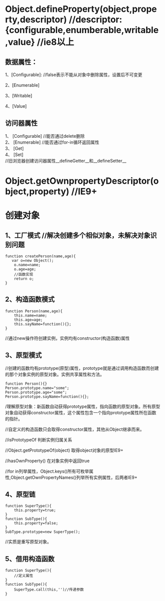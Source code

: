 # Object.defineProperty\(object,property,descriptor\)  //descriptor:{configurable,enumberable,writable,value} //ie8以上

## 数据属性：

1、\[Configurable\]: //false表示不能从对象中删除属性，设置后不可变更

2、\[Enumerable\]

3、\[Writable\]

4、\[Value\]

## 访问器属性

1、 \[Configurable\]  //能否通过delete删除  
2、 \[Enumerable\]  //能否通过for-in循环返回属性  
3、 \[Get\]  
4、 \[Set\]  
//旧浏览器创建访问器属性\_\_defineGetter\_\_和\_\_defineSetter\_\_

# Object.getOwnpropertyDescriptor\(object,property\)  //IE9+

# 创建对象

## 1、工厂模式 //解决创建多个相似对象，未解决对象识别问题

```
function createPerson(name,age){
   var o=new Object();
    o.name=name;
    o.age=age;
    //函数实现
    return o;
}
```

## 2、构造函数模式

```
function Person(name,age){
    this.name=name;
    this.age=age;
    this.sayName=function(){};
}
```

//通过new操作符创建实例，实例均有constructor\(构造函数\)属性

## 3、原型模式

//创建的函数均有prototype\(原型\)属性，prototype就是通过调用构造函数而创建的那个对象实例的原型对象。实例共享属性和方法。

```
function Person(){}
Person.prototype.name="some";
Person.prototype.age="some";
Person.prototype.sayName=function(){};
```

/理解原型对象：新函数自动获得prototype属性，指向函数的原型对象。所有原型对象自动获得constructor属性，这个属性包含一个指向prototype属性所在函数的指针。

//自定义的构造函数只会取得constructor属性，其他从Object继承而来。

//isPrototypeOf  判断实例归属关系

//Object.getPrototypeOf\(object\) 取得object对象的原型IE9+

//hasOwnProperty\(\) 在对象实例中返回true

//for in列举属性，Object.keys\(\)所有可枚举属性,Object.getOwnPropertyNames\(\)列举所有实例属性，后两者IE9+

## 4、原型链

```
function SuperType(){
    this.property=true;
}
function SubType(){
    this.property=false;
}
SubType.prototype=new SuperType();
```

//实质是重写原型对象。

## 5、借用构造函数

```
function SuperType(){
    //定义属性
}
function SubType(){
    SuperType.call(this,'')//传递参数
}
```



